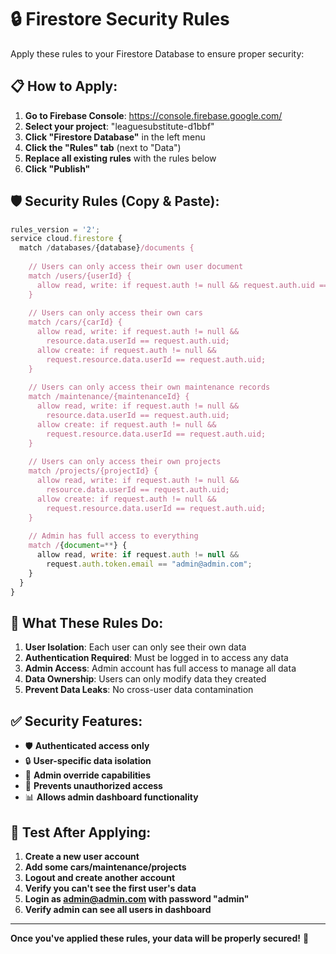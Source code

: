 # 🔒 Firestore Security Rules

Apply these rules to your Firestore Database to ensure proper security:

## 📋 **How to Apply:**

1. **Go to Firebase Console**: https://console.firebase.google.com/
2. **Select your project**: "leaguesubstitute-d1bbf"
3. **Click "Firestore Database"** in the left menu
4. **Click the "Rules" tab** (next to "Data")
5. **Replace all existing rules** with the rules below
6. **Click "Publish"**

## 🛡️ **Security Rules (Copy & Paste):**

```javascript
rules_version = '2';
service cloud.firestore {
  match /databases/{database}/documents {
    
    // Users can only access their own user document
    match /users/{userId} {
      allow read, write: if request.auth != null && request.auth.uid == userId;
    }
    
    // Users can only access their own cars
    match /cars/{carId} {
      allow read, write: if request.auth != null && 
        resource.data.userId == request.auth.uid;
      allow create: if request.auth != null && 
        request.resource.data.userId == request.auth.uid;
    }
    
    // Users can only access their own maintenance records
    match /maintenance/{maintenanceId} {
      allow read, write: if request.auth != null && 
        resource.data.userId == request.auth.uid;
      allow create: if request.auth != null && 
        request.resource.data.userId == request.auth.uid;
    }
    
    // Users can only access their own projects
    match /projects/{projectId} {
      allow read, write: if request.auth != null && 
        resource.data.userId == request.auth.uid;
      allow create: if request.auth != null && 
        request.resource.data.userId == request.auth.uid;
    }
    
    // Admin has full access to everything
    match /{document=**} {
      allow read, write: if request.auth != null && 
        request.auth.token.email == "admin@admin.com";
    }
  }
}
```

## 🔐 **What These Rules Do:**

1. **User Isolation**: Each user can only see their own data
2. **Authentication Required**: Must be logged in to access any data
3. **Admin Access**: Admin account has full access to manage all data
4. **Data Ownership**: Users can only modify data they created
5. **Prevent Data Leaks**: No cross-user data contamination

## ✅ **Security Features:**

- 🛡️ **Authenticated access only**
- 🔒 **User-specific data isolation**
- 👑 **Admin override capabilities**
- 🚫 **Prevents unauthorized access**
- 📊 **Allows admin dashboard functionality**

## 🧪 **Test After Applying:**

1. **Create a new user account**
2. **Add some cars/maintenance/projects**
3. **Logout and create another account**
4. **Verify you can't see the first user's data**
5. **Login as admin@admin.com with password "admin"**
6. **Verify admin can see all users in dashboard**

---

**Once you've applied these rules, your data will be properly secured!** 🎉
